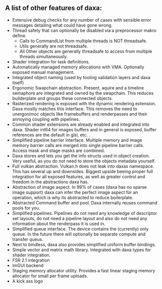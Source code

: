 ## A list of other features of daxa:
* Extensive debug checks for any number of cases with sensible error messages detailing what could have gone wrong.
* Thread safety that can optionally be disabled via a preprocessor makro define.
  * Calls to CommandList from multiple threads is NOT threadsafe.
  * Utils generally are not threadsafe.
  * All Other objects are generally threadsafe to access from multiple threads simultaneously.
* Shader integration for task definitions.
* Automatically managed memory allocations with VMA. Optionally exposed manual management.
* Integrated object naming (used by tooling validation layers and daxa itself)
* Ergonomic Swapchain abstraction. Present, aquire and a timeline semaphore are integrated and owned by the swapchain. This reduces builderplate and groups these connected objects.
* Rasterized rendering is exposed with the dynamic rendering extension. Daxa mostly matches this interface. This removes the need to unergonimoc objects like framebuffers and renderpasses and their annoying coupling with pipelines.
* Common shader extensions are already enabled and integrated into daxa. Shader int64 for images buffers and in general is exposed, buffer references are the default in glsl, etc. .
* Simplified pipeline barrier interface. Multiple memory and image memory barrier calls are merged into single pipeline barrier calls. Access mask and stage masks are combined.
* Daxa stores and lets you get the info structs used in object creation. Very useful, as you do not need to store the objects metadata yourself.
* Full vulkan abstraction. Vulkan.h does not leak into daxas namespace. This has several up and downsides. Biggest upside beeing proper full integration for all exposed features, as well as greater control and freedom in the abstractions daxa has.
* Abstraction of image aspect. In 99% of cases (daxa has no sparse image support) daxa can infer the perfect image aspect for an operation, which is why its abstracted to reduce boilerplate.
* Abstracted Command buffer and pool. Daxa internally reuses command pools for you.
* Simplified pipelines. Pipelines do not need any knowledge of descriptor set layouts, do not need a pipeline layout and also do not need any information about the renderpass it is used in.
* Simplified queue interface. The device contains the (currently) only queue. In the future there will optionally be separate compute and transfer queus.
* Next to bindless, daxa also provides simplified uniform buffer bindings. 
* Simple vector and matrix math library. Integrated with daxa types for shader integration.
* FSR 2.1 integration
* ImGUI backend
* Staging memory allocator utility. Provides a fast linear staging memory allocator for small per frame uploads.
* A kick ass logo
